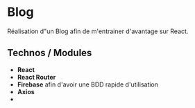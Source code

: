 # Blog

Réalisation d"un Blog afin de m'entrainer d'avantage sur React. 

## Technos / Modules

- **React**
- **React Router**
- **Firebase** afin d'avoir une BDD rapide d'utilisation
- **Axios**
- 